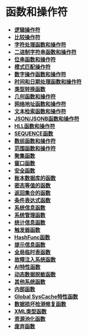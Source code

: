 # 函数和操作符

-   **[逻辑操作符](逻辑操作符.md)**  
-   **[比较操作符](比较操作符.md)**  
-   **[字符处理函数和操作符](字符处理函数和操作符.md)**  
-   **[二进制字符串函数和操作符](二进制字符串函数和操作符.md)**  
-   **[位串函数和操作符](位串函数和操作符.md)**  
-   **[模式匹配操作符](模式匹配操作符.md)**  
-   **[数字操作函数和操作符](数字操作函数和操作符.md)**  
-   **[时间和日期处理函数和操作符](时间和日期处理函数和操作符.md)**  
-   **[类型转换函数](类型转换函数.md)**  
-   **[几何函数和操作符](几何函数和操作符.md)**  
-   **[网络地址函数和操作符](网络地址函数和操作符.md)**  
-   **[文本检索函数和操作符](文本检索函数和操作符.md)**  
-   **[JSON/JSONB函数和操作符](JSON-JSONB函数和操作符.md)**  
-   **[HLL函数和操作符](HLL函数和操作符.md)**  
-   **[SEQUENCE函数](SEQUENCE函数.md)**  
-   **[数组函数和操作符](数组函数和操作符.md)**  
-   **[范围函数和操作符](范围函数和操作符.md)**  
-   **[聚集函数](聚集函数.md)**  
-   **[窗口函数](窗口函数.md)**  
-   **[安全函数](安全函数.md)**  
-   **[账本数据库的函数](账本数据库的函数.md)**  
-   **[密态等值的函数](密态等值的函数.md)**  
-   **[返回集合的函数](返回集合的函数.md)**  
-   **[条件表达式函数](条件表达式函数.md)**  
-   **[系统信息函数](系统信息函数.md)**  
-   **[系统管理函数](系统管理函数.md)**  
-   **[统计信息函数](统计信息函数.md)**  
-   **[触发器函数](触发器函数.md)**  
-   **[HashFunc函数](HashFunc函数.md)**  
-   **[提示信息函数](提示信息函数.md)**  
-   **[全局临时表函数](全局临时表函数.md)**  
-   **[故障注入系统函数](故障注入系统函数.md)**  
-   **[AI特性函数](AI特性函数.md)**  
-   **[动态数据脱敏函数](动态数据脱敏函数.md)**  
-   **[其他系统函数](其他系统函数.md)**  
-   **[内部函数](内部函数.md)**  
-   **[Global SysCache特性函数](Global-SysCache特性函数.md)**  
-   **[数据损坏检测修复函数](数据损坏检测修复函数.md)**
-   **[XML类型函数](XML类型函数.md)**
-   **[资源池化函数](资源池化函数.md)**
-   **[废弃函数](废弃函数.md)**  


